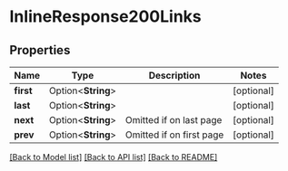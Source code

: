 # InlineResponse200Links

## Properties

Name | Type | Description | Notes
------------ | ------------- | ------------- | -------------
**first** | Option<**String**> |  | [optional]
**last** | Option<**String**> |  | [optional]
**next** | Option<**String**> | Omitted if on last page | [optional]
**prev** | Option<**String**> | Omitted if on first page | [optional]

[[Back to Model list]](../README.md#documentation-for-models) [[Back to API list]](../README.md#documentation-for-api-endpoints) [[Back to README]](../README.md)


